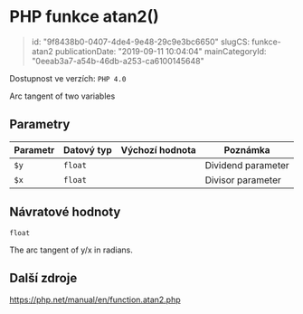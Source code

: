 PHP funkce atan2()
==================

> id: "9f8438b0-0407-4de4-9e48-29c9e3bc6650"
> slugCS: funkce-atan2
> publicationDate: "2019-09-11 10:04:04"
> mainCategoryId: "0eeab3a7-a54b-46db-a253-ca6100145648"

Dostupnost ve verzích: `PHP 4.0`

Arc tangent of two variables


Parametry
--------------

| Parametr | Datový typ | Výchozí hodnota | Poznámka |
|-----|-----|-----|-----|
| `$y` | `float` |  | Dividend parameter |
| `$x` | `float` |  | Divisor parameter |


Návratové hodnoty
----------------

`float`

The arc tangent of y/x
in radians.

Další zdroje
------------

https://php.net/manual/en/function.atan2.php
